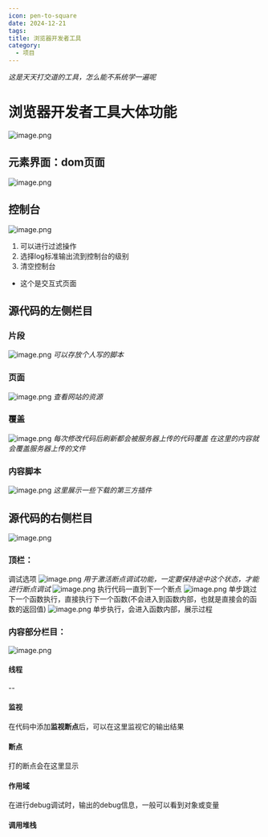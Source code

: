 ```yaml
---
icon: pen-to-square
date: 2024-12-21
tags: 
title: 浏览器开发者工具
category:
  - 项目
---
```

*这是天天打交道的工具，怎么能不系统学一遍呢*
# 浏览器开发者工具大体功能
  ![image.png](https://cdn.jsdelivr.net/gh/fakeppa/blog-img/20241221120617.png)


## 元素界面：dom页面
  
  ![image.png](https://cdn.jsdelivr.net/gh/fakeppa/blog-img/20241221121826.png)
## 控制台
![image.png](https://cdn.jsdelivr.net/gh/fakeppa/blog-img/20241221122337.png)

1. 可以进行过滤操作
2. 选择log标准输出流到控制台的级别
3. 清空控制台
- 这个是交互式页面

## 源代码的左侧栏目
### 片段

![image.png](https://cdn.jsdelivr.net/gh/fakeppa/blog-img/20241221122715.png)
*可以存放个人写的脚本*

### 页面
![image.png](https://cdn.jsdelivr.net/gh/fakeppa/blog-img/20241221123025.png)
*查看网站的资源*

### 覆盖
![image.png](https://cdn.jsdelivr.net/gh/fakeppa/blog-img/20241221123119.png)
*每次修改代码后刷新都会被服务器上传的代码覆盖*
*在这里的内容就会覆盖服务器上传的文件*
### 内容脚本
![image.png](https://cdn.jsdelivr.net/gh/fakeppa/blog-img/20241221123705.png)
*这里展示一些下载的第三方插件*

## 源代码的右侧栏目 
![image.png](https://cdn.jsdelivr.net/gh/fakeppa/blog-img/20241221124157.png)


### 顶栏：
调试选项
![image.png](https://cdn.jsdelivr.net/gh/fakeppa/blog-img/20241221124802.png)
*用于激活断点调试功能，一定要保持途中这个状态，才能进行断点调试*
![image.png](https://cdn.jsdelivr.net/gh/fakeppa/blog-img/20241221125030.png)
执行代码一直到下一个断点
![image.png](https://cdn.jsdelivr.net/gh/fakeppa/blog-img/20241221125409.png)
单步跳过下一个函数执行，直接执行下一个函数(不会进入到函数内部，也就是直接会的函数的返回值)
![image.png](https://cdn.jsdelivr.net/gh/fakeppa/blog-img/20241221125600.png)
单步执行，会进入函数内部，展示过程

### 内容部分栏目：

![image.png](https://cdn.jsdelivr.net/gh/fakeppa/blog-img/20241221124302.png)
#### 线程
--
#### 监视
在代码中添加**监视断点**后，可以在这里监视它的输出结果

#### 断点
打的断点会在这里显示

#### 作用域
在进行debug调试时，输出的debug信息，一般可以看到对象或变量

#### 调用堆栈


